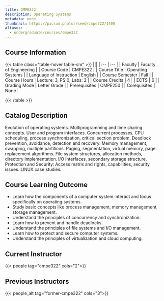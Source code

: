 ```yaml
---
title: CMPE322
description: Operating Systems
metadata: none
thumbnail: https://picsum.photos/seed/cmpe322/1400
aliases:
  - undergraduate/courses/cmpe322
---
```


## Course Information

<!-- prettier-ignore-start -->
{{< table class="table-hover table-sm" >}}
|||
| :-- | :-- |
| Faculty | Faculty of Engineering |
| Course Code | CMPE322 |
| Course Title | Operating Systems |
| Language of Instruction | English |
| Course Semester | Fall |
| Course Hours | Lecture: 3, PS:0, Labs: 2 |
| Course Credits | 4 |
| ECTS | 6 |
| Grading Mode | Letter Grade |
| Prerequisites | CMPE250 |
| Corequisites | None |

{{< /table >}}
<!-- prettier-ignore-end -->

## Catalog Description

Evolution of operating systems. Multiprogramming and time sharing concepts. User and program interfaces. Concurrent processes, CPU scheduling, process synchronization, critical section problem. Deadlock prevention, avoidance, detection and recovery. Memory management, swapping, multiple partitions. Paging, segmentation, virtual memory, page replacement algorithms. File system structures, allocation methods, directory implementation. I/O interfaces, secondary storage structure. Protection and Security: Access matrix and rights, capabilities, security issues. LINUX case studies.

## Course Learning Outcome

- Learn how the components of a computer system interact and focus specifically on operating systems.
- Study basic concepts like process management, memory management, storage management.
- Understand the principles of concurrency and synchronization.
- Learn how to prevent and handle deadlocks.
- Understand the principles of file systems and I/O management.
- Learn how to protect and secure computer systems.
- Understand the principles of virtualization and cloud computing.

## Current Instructor

{{< people tag="cmpe322" cols="2">}}

## Previous Instructors

{{< people_alt tag="former-cmpe322" cols="3">}}
